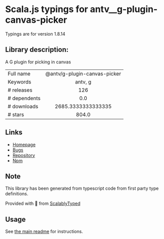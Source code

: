 
# Scala.js typings for antv__g-plugin-canvas-picker

Typings are for version 1.8.14

## Library description:
A G plugin for picking in canvas

|                    |                 |
| ------------------ | :-------------: |
| Full name          | @antv/g-plugin-canvas-picker |
| Keywords           | antv, g |
| # releases         | 126 |
| # dependents       | 0.0 |
| # downloads        | 2685.3333333333335 |
| # stars            | 804.0 |

## Links
- [Homepage](https://github.com/antvis/g#readme)
- [Bugs](https://github.com/antvis/g/issues)
- [Repository](https://github.com/antvis/g)
- [Npm](https://www.npmjs.com/package/%40antv%2Fg-plugin-canvas-picker)
    


## Note
This library has been generated from typescript code from first party type definitions.

Provided with :purple_heart: from [ScalablyTyped](https://github.com/oyvindberg/ScalablyTyped)

## Usage
See [the main readme](../../readme.md) for instructions.


